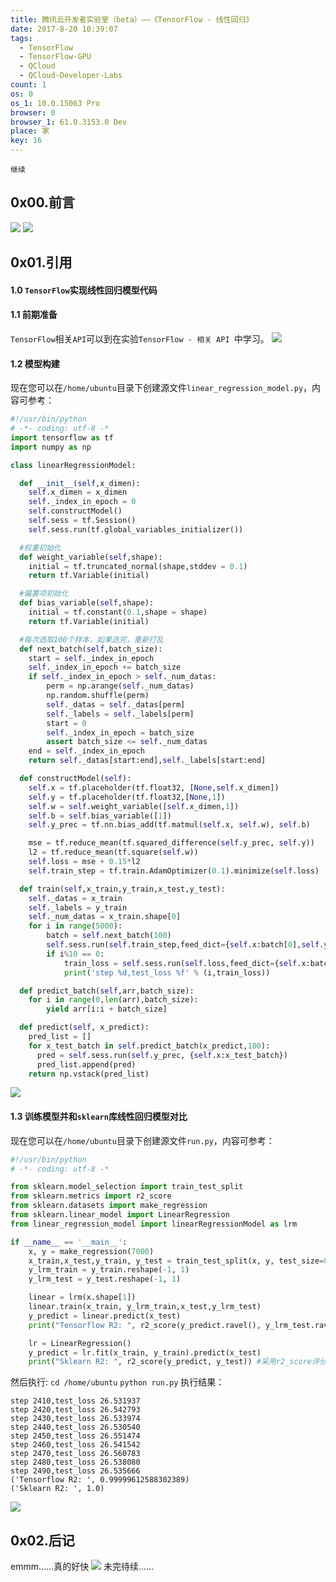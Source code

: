 ```yaml
---
title: 腾讯云开发者实验室（beta）——《TensorFlow - 线性回归》
date: 2017-8-20 10:39:07
tags:
  - TensorFlow
  - TensorFlow-GPU
  - QCloud
  - QCloud-Developer-Labs
count: 1
os: 0
os_1: 10.0.15063 Pro
browser: 0
browser_1: 61.0.3153.0 Dev
place: 家
key: 16
---
```

    继续
<!-- more -->
## 0x00.前言
![](https://i1.yuangezhizao.cn/Win-10/20170820112141.jpg!webp)
![](https://i1.yuangezhizao.cn/Win-10/20170820112332.jpg!webp)
## 0x01.引用
#### 1.0 `TensorFlow`实现线性回归模型代码
#### 1.1 前期准备
`TensorFlow`相关`API`可以到在实验`TensorFlow - 相关 API `中学习。
![](https://i1.yuangezhizao.cn/Win-10/20170820112953.jpg!webp)
#### 1.2 模型构建
现在您可以在`/home/ubuntu`目录下创建源文件`linear_regression_model.py`，内容可参考：
``` python
#!/usr/bin/python
# -*- coding: utf-8 -*
import tensorflow as tf
import numpy as np

class linearRegressionModel:

  def __init__(self,x_dimen):
    self.x_dimen = x_dimen
    self._index_in_epoch = 0
    self.constructModel()
    self.sess = tf.Session()
    self.sess.run(tf.global_variables_initializer())

  #权重初始化
  def weight_variable(self,shape):
    initial = tf.truncated_normal(shape,stddev = 0.1)
    return tf.Variable(initial)

  #偏置项初始化
  def bias_variable(self,shape):
    initial = tf.constant(0.1,shape = shape)
    return tf.Variable(initial)

  #每次选取100个样本，如果选完，重新打乱
  def next_batch(self,batch_size):
    start = self._index_in_epoch
    self._index_in_epoch += batch_size
    if self._index_in_epoch > self._num_datas:
        perm = np.arange(self._num_datas)
        np.random.shuffle(perm)
        self._datas = self._datas[perm]
        self._labels = self._labels[perm]
        start = 0
        self._index_in_epoch = batch_size
        assert batch_size <= self._num_datas
    end = self._index_in_epoch
    return self._datas[start:end],self._labels[start:end]

  def constructModel(self):
    self.x = tf.placeholder(tf.float32, [None,self.x_dimen])
    self.y = tf.placeholder(tf.float32,[None,1])
    self.w = self.weight_variable([self.x_dimen,1])
    self.b = self.bias_variable([1])
    self.y_prec = tf.nn.bias_add(tf.matmul(self.x, self.w), self.b)

    mse = tf.reduce_mean(tf.squared_difference(self.y_prec, self.y))
    l2 = tf.reduce_mean(tf.square(self.w))
    self.loss = mse + 0.15*l2
    self.train_step = tf.train.AdamOptimizer(0.1).minimize(self.loss)

  def train(self,x_train,y_train,x_test,y_test):
    self._datas = x_train
    self._labels = y_train
    self._num_datas = x_train.shape[0]
    for i in range(5000):
        batch = self.next_batch(100)
        self.sess.run(self.train_step,feed_dict={self.x:batch[0],self.y:batch[1]})
        if i%10 == 0:
            train_loss = self.sess.run(self.loss,feed_dict={self.x:batch[0],self.y:batch[1]})
            print('step %d,test_loss %f' % (i,train_loss))

  def predict_batch(self,arr,batch_size):
    for i in range(0,len(arr),batch_size):
        yield arr[i:i + batch_size]

  def predict(self, x_predict):
    pred_list = []
    for x_test_batch in self.predict_batch(x_predict,100):
      pred = self.sess.run(self.y_prec, {self.x:x_test_batch})
      pred_list.append(pred)
    return np.vstack(pred_list)
```
![](https://i1.yuangezhizao.cn/Win-10/20170820113127.jpg!webp)
#### 1.3 训练模型并和`sklearn`库线性回归模型对比
现在您可以在`/home/ubuntu`目录下创建源文件`run.py`，内容可参考：
``` python
#!/usr/bin/python
# -*- coding: utf-8 -*

from sklearn.model_selection import train_test_split
from sklearn.metrics import r2_score
from sklearn.datasets import make_regression
from sklearn.linear_model import LinearRegression
from linear_regression_model import linearRegressionModel as lrm

if __name__ == '__main__':
    x, y = make_regression(7000)
    x_train,x_test,y_train, y_test = train_test_split(x, y, test_size=0.5)
    y_lrm_train = y_train.reshape(-1, 1)
    y_lrm_test = y_test.reshape(-1, 1)

    linear = lrm(x.shape[1])
    linear.train(x_train, y_lrm_train,x_test,y_lrm_test)
    y_predict = linear.predict(x_test)
    print("Tensorflow R2: ", r2_score(y_predict.ravel(), y_lrm_test.ravel()))

    lr = LinearRegression()
    y_predict = lr.fit(x_train, y_train).predict(x_test)
    print("Sklearn R2: ", r2_score(y_predict, y_test)) #采用r2_score评分函数
```
然后执行:
`cd /home/ubuntu`
`python run.py`
执行结果：
```
step 2410,test_loss 26.531937
step 2420,test_loss 26.542793
step 2430,test_loss 26.533974
step 2440,test_loss 26.530540
step 2450,test_loss 26.551474
step 2460,test_loss 26.541542
step 2470,test_loss 26.560783
step 2480,test_loss 26.538080
step 2490,test_loss 26.535666
('Tensorflow R2: ', 0.99999612588302389)
('Sklearn R2: ', 1.0)
```
![](https://i1.yuangezhizao.cn/Win-10/20170820113631.jpg!webp)
## 0x02.后记
emmm……真的好快
![](https://i1.yuangezhizao.cn/Win-10/20170820113711.jpg!webp)
未完待续……
